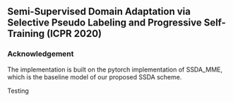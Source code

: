 ## Semi-Supervised Domain Adaptation via Selective Pseudo Labeling and Progressive Self-Training (ICPR 2020)

### Acknowledgement
The implementation is built on the pytorch implementation of SSDA_MME, which is the baseline model of our proposed SSDA scheme.

Testing

